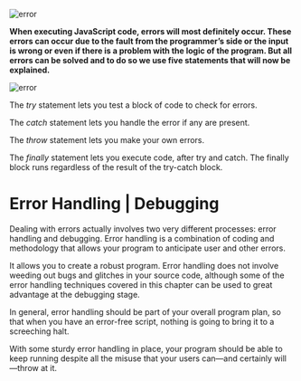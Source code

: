 ![error](https://www.valentinog.com/blog/static/199d49f6c5443ce3336c96cf4e2395f8/c1b63/error-handling-javascript.png)

**When executing JavaScript code, errors will most definitely occur. These errors can occur due to the fault from the programmer’s side or the input is wrong or even if there is a problem with the logic of the program. But all errors can be solved and to do so we use five statements that will now be explained.**



![error](https://image.slidesharecdn.com/error-handlinganddebugging-120524084901-phpapp02/95/error-handling-and-debugging-in-vb-1-728.jpg?cb=1337849468.png)

The *try* statement lets you test a block of code to check for errors.

The *catch* statement lets you handle the error if any are present.

The *throw* statement lets you make your own errors.

The *finally* statement lets you execute code, after try and catch.
The finally block runs regardless of the result of the try-catch block.

# Error Handling | Debugging

Dealing with errors actually involves two very different processes: error handling and debugging. Error handling is a combination of coding and methodology that allows your program to anticipate user and other errors.

 It allows you to create a robust program. Error handling does not involve weeding out bugs and glitches in your source code, although some of the error handling techniques covered in this chapter can be used to great advantage at the debugging stage. 
 
 In general, error handling should be part of your overall program plan, so that when you have an error-free script, nothing is going to bring it to a screeching halt.
 
  With some sturdy error handling in place, your program should be able to keep running despite all the misuse that your users can—and certainly will—throw at it.


